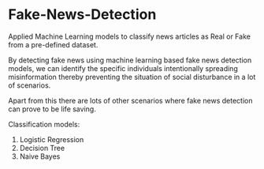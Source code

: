 # Fake-News-Detection
Applied Machine Learning models to classify news articles as Real or Fake from a pre-defined dataset.

By detecting fake news using machine learning based fake news detection models,
we can identify the specific individuals intentionally spreading misinformation
thereby preventing the situation of social disturbance in a lot of scenarios.

Apart from this there are lots of other scenarios where fake news detection can
prove to be life saving.

Classification models:

1. Logistic Regression
2. Decision Tree
3. Naive Bayes
